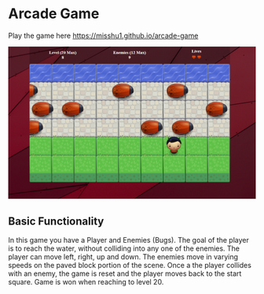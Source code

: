 # Arcade Game

Play the game here https://misshu1.github.io/arcade-game


![screenshot](https://raw.githubusercontent.com/misshu1/arcade-game/master/screenshot.png)

## Basic Functionality

In this game you have a Player and Enemies (Bugs). The goal of the player is to reach the water, without colliding into any one of the enemies. The player can move left, right, up and down. The enemies move in varying speeds on the paved block portion of the scene. Once a the player collides with an enemy, the game is reset and the player moves back to the start square. Game is won when reaching to level 20.
